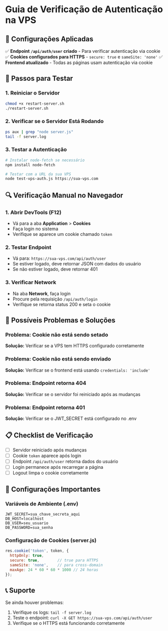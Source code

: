 # Guia de Verificação de Autenticação na VPS

## 🔧 Configurações Aplicadas

✅ **Endpoint `/api/auth/user` criado** - Para verificar autenticação via cookie
✅ **Cookies configurados para HTTPS** - `secure: true` e `sameSite: 'none'`
✅ **Frontend atualizado** - Todas as páginas usam autenticação via cookie

## 🚀 Passos para Testar

### 1. Reiniciar o Servidor
```bash
chmod +x restart-server.sh
./restart-server.sh
```

### 2. Verificar se o Servidor Está Rodando
```bash
ps aux | grep "node server.js"
tail -f server.log
```

### 3. Testar a Autenticação
```bash
# Instalar node-fetch se necessário
npm install node-fetch

# Testar com a URL da sua VPS
node test-vps-auth.js https://sua-vps.com
```

## 🔍 Verificação Manual no Navegador

### 1. Abrir DevTools (F12)
- Vá para a aba **Application** > **Cookies**
- Faça login no sistema
- Verifique se aparece um cookie chamado `token`

### 2. Testar Endpoint
- Vá para: `https://sua-vps.com/api/auth/user`
- Se estiver logado, deve retornar JSON com dados do usuário
- Se não estiver logado, deve retornar 401

### 3. Verificar Network
- Na aba **Network**, faça login
- Procure pela requisição `/api/auth/login`
- Verifique se retorna status 200 e seta o cookie

## 🐛 Possíveis Problemas e Soluções

### Problema: Cookie não está sendo setado
**Solução:** Verificar se a VPS tem HTTPS configurado corretamente

### Problema: Cookie não está sendo enviado
**Solução:** Verificar se o frontend está usando `credentials: 'include'`

### Problema: Endpoint retorna 404
**Solução:** Verificar se o servidor foi reiniciado após as mudanças

### Problema: Endpoint retorna 401
**Solução:** Verificar se o JWT_SECRET está configurado no .env

## 📋 Checklist de Verificação

- [ ] Servidor reiniciado após mudanças
- [ ] Cookie `token` aparece após login
- [ ] Endpoint `/api/auth/user` retorna dados do usuário
- [ ] Login permanece após recarregar a página
- [ ] Logout limpa o cookie corretamente

## 🔧 Configurações Importantes

### Variáveis de Ambiente (.env)
```env
JWT_SECRET=sua_chave_secreta_aqui
DB_HOST=localhost
DB_USER=seu_usuario
DB_PASSWORD=sua_senha
```

### Configuração de Cookies (server.js)
```javascript
res.cookie('token', token, {
  httpOnly: true,
  secure: true,        // true para HTTPS
  sameSite: 'none',    // para cross-domain
  maxAge: 24 * 60 * 60 * 1000 // 24 horas
});
```

## 📞 Suporte

Se ainda houver problemas:
1. Verifique os logs: `tail -f server.log`
2. Teste o endpoint: `curl -X GET https://sua-vps.com/api/auth/user`
3. Verifique se o HTTPS está funcionando corretamente 